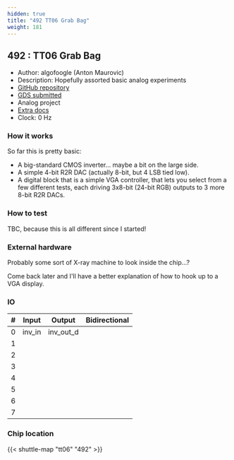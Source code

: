 ```yaml
---
hidden: true
title: "492 TT06 Grab Bag"
weight: 181
---
```


## 492 : TT06 Grab Bag

* Author: algofoogle (Anton Maurovic)
* Description: Hopefully assorted basic analog experiments
* [GitHub repository](https://github.com/algofoogle/tt06-grab-bag)
* [GDS submitted](https://github.com/algofoogle/tt06-grab-bag/actions/runs/8758046031)
* Analog project
* [Extra docs](None)
* Clock: 0 Hz

<!---

This file is used to generate your project datasheet. Please fill in the information below and delete any unused
sections.

You can also include images in this folder and reference them in the markdown. Each image must be less than
512 kb in size, and the combined size of all images must be less than 1 MB.
-->


### How it works

So far this is pretty basic:

* A big-standard CMOS inverter... maybe a bit on the large side.
* A simple 4-bit R2R DAC (actually 8-bit, but 4 LSB tied low).
* A digital block that is a simple VGA controller, that lets you select from a few different tests, each driving 3x8-bit (24-bit RGB) outputs to 3 more 8-bit R2R DACs.

### How to test

TBC, because this is all different since I started!

### External hardware

Probably some sort of X-ray machine to look inside the chip...?

Come back later and I'll have a better explanation of how to hook up to a VGA display.


### IO

| # | Input          | Output         | Bidirectional   |
| - | -------------- | -------------- | --------------- |
| 0 | inv_in | inv_out_d |  |
| 1 |  |  |  |
| 2 |  |  |  |
| 3 |  |  |  |
| 4 |  |  |  |
| 5 |  |  |  |
| 6 |  |  |  |
| 7 |  |  |  |

### Chip location

{{< shuttle-map "tt06" "492" >}}
